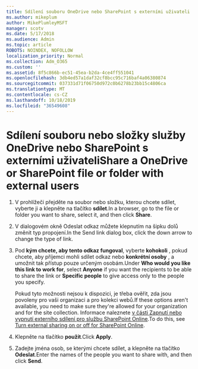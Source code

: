 ```yaml
---
title: Sdílení souboru OneDrive nebo SharePoint s externími uživateli
ms.author: mikeplum
author: MikePlumleyMSFT
manager: scotv
ms.date: 5/17/2018
ms.audience: Admin
ms.topic: article
ROBOTS: NOINDEX, NOFOLLOW
localization_priority: Normal
ms.collection: Adm_O365
ms.custom: ''
ms.assetid: 8f5c866b-ec51-45ea-b2da-4ce4ff551041
ms.openlocfilehash: 3db4ed57a1daf32cf8bcc95c716baf4a06380874
ms.sourcegitcommit: 037331d71f06750d972c0b6278b23bb15c4806ca
ms.translationtype: MT
ms.contentlocale: cs-CZ
ms.lasthandoff: 10/18/2019
ms.locfileid: "36549608"
---
```

# <a name="share-a-onedrive-or-sharepoint-file-or-folder-with-external-users"></a><span data-ttu-id="4e356-102">Sdílení souboru nebo složky služby OneDrive nebo SharePoint s externími uživateli</span><span class="sxs-lookup"><span data-stu-id="4e356-102">Share a OneDrive or SharePoint file or folder with external users</span></span>

1. <span data-ttu-id="4e356-103">V prohlížeči přejděte na soubor nebo složku, kterou chcete sdílet, vyberte ji a klepněte na tlačítko **sdílet**.</span><span class="sxs-lookup"><span data-stu-id="4e356-103">In a browser, go to the file or folder you want to share, select it, and then click **Share**.</span></span>
    
2. <span data-ttu-id="4e356-104">V dialogovém okně Odeslat odkaz můžete klepnutím na šipku dolů změnit typ propojení.</span><span class="sxs-lookup"><span data-stu-id="4e356-104">In the Send link dialog box, click the down arrow to change the type of link.</span></span>
    
3. <span data-ttu-id="4e356-105">Pod **kým chcete, aby tento odkaz fungoval**, vyberte **kohokoli** , pokud chcete, aby příjemci mohli sdílet odkaz nebo **konkrétní osoby** , a umožnit tak přístup pouze určeným osobám.</span><span class="sxs-lookup"><span data-stu-id="4e356-105">Under **Who would you like this link to work for**, select **Anyone** if you want the recipients to be able to share the link or **Specific people** to give access only to the people you specify.</span></span> 
    
    <span data-ttu-id="4e356-106">Pokud tyto možnosti nejsou k dispozici, je třeba ověřit, zda jsou povoleny pro vaši organizaci a pro kolekci webů.</span><span class="sxs-lookup"><span data-stu-id="4e356-106">If these options aren't available, you need to make sure they're allowed for your organization and for the site collection.</span></span> <span data-ttu-id="4e356-107">Informace naleznete [v části Zapnutí nebo vypnutí externího sdílení pro službu SharePoint Online](https://go.microsoft.com/fwlink/?linkid=866426).</span><span class="sxs-lookup"><span data-stu-id="4e356-107">To do this, see [Turn external sharing on or off for SharePoint Online](https://go.microsoft.com/fwlink/?linkid=866426).</span></span>
    
4. <span data-ttu-id="4e356-108">Klepněte na tlačítko **použít**.</span><span class="sxs-lookup"><span data-stu-id="4e356-108">Click **Apply**.</span></span>
    
5. <span data-ttu-id="4e356-109">Zadejte jména osob, se kterými chcete sdílet, a klepněte na tlačítko **Odeslat**.</span><span class="sxs-lookup"><span data-stu-id="4e356-109">Enter the names of the people you want to share with, and then click **Send**.</span></span>
    

